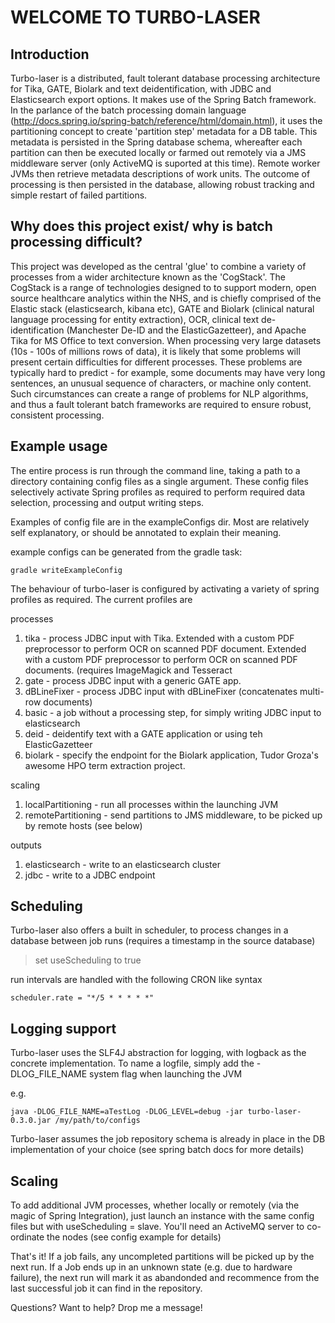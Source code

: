 # **WELCOME TO TURBO-LASER**


## Introduction

Turbo-laser is a distributed, fault tolerant database processing architecture for Tika, GATE, Biolark and text deidentification, with JDBC and Elasticsearch export options. It makes use of the Spring Batch framework. In the parlance of the batch processing domain language (http://docs.spring.io/spring-batch/reference/html/domain.html), it uses the partitioning concept to create 'partition step' metadata for a DB table. This metadata is persisted in the Spring database schema, whereafter each partition can then be executed locally or farmed out remotely via a JMS middleware server (only ActiveMQ is suported at this time). Remote worker JVMs then retrieve metadata descriptions of work units. The outcome of processing is then persisted in the database, allowing robust tracking and simple restart of failed partitions.

## Why does this project exist/ why is batch processing difficult?

This project was developed as the central 'glue' to combine a variety of processes from a wider architecture known as the 'CogStack'. The CogStack is a range of technologies designed to to support modern, open source healthcare analytics within the NHS, and is chiefly comprised of the Elastic stack (elasticsearch, kibana etc), GATE and Biolark (clinical natural language processing for entity extraction), OCR, clinical text de-identification (Manchester De-ID and the ElasticGazetteer), and Apache Tika for MS Office to text conversion. When processing very large datasets (10s - 100s of millions rows of data), it is likely that some problems will present certain difficulties for different processes. These problems are typically hard to predict - for example, some documents may have very long sentences, an unusual sequence of characters, or machine only content. Such circumstances can create a range of problems for NLP algorithms, and thus a fault tolerant batch frameworks are required to ensure robust, consistent processing.

## Example usage

The entire process is run through the command line, taking a path to a directory containing config files as a single argument. These config files selectively activate Spring profiles as required to perform required data selection, processing and output writing steps.

Examples of config file are in the exampleConfigs dir. Most are relatively self explanatory, or should be annotated to explain their meaning.


example configs can be generated from the gradle task:

```
gradle writeExampleConfig
```

The behaviour of turbo-laser is configured by activating a variety of spring profiles as required. The current profiles are



processes

 1. tika - process JDBC input with Tika. Extended with a custom PDF preprocessor to perform OCR on scanned PDF document. Extended with a custom PDF preprocessor to perform OCR on scanned PDF documents. (requires ImageMagick and Tesseract
 2. gate - process JDBC input with a generic GATE app.
 3. dBLineFixer - process JDBC input with dBLineFixer (concatenates multi-row documents)
 4. basic - a job without a processing step, for simply writing JDBC input to elasticsearch
 5. deid - deidentify text with a GATE application or using teh ElasticGazetteer
 6. biolark - specify the endpoint for the Biolark application, Tudor Groza's awesome HPO term extraction project.

scaling
 1. localPartitioning - run all processes within the launching JVM
 2. remotePartitioning - send partitions to JMS middleware, to be picked up by remote hosts (see below)

outputs
 1. elasticsearch - write to an elasticsearch cluster
 2. jdbc - write to a JDBC endpoint



## Scheduling
Turbo-laser also offers a built in scheduler, to process changes in a database between job runs (requires a timestamp in the source database)

> set useScheduling to true

run intervals are handled with the following CRON like syntax
```
scheduler.rate = "*/5 * * * * *"
```


## Logging support

Turbo-laser uses the SLF4J abstraction for logging, with logback as the concrete implementation. To name a logfile, simply add the -DLOG_FILE_NAME system flag when launching the JVM

e.g.


```
java -DLOG_FILE_NAME=aTestLog -DLOG_LEVEL=debug -jar turbo-laser-0.3.0.jar /my/path/to/configs
```


Turbo-laser assumes the job repository schema is already in place in the DB implementation of your choice (see spring batch docs for more details)


## Scaling

To add additional JVM processes, whether locally or remotely (via the magic of Spring Integration), just launch an instance with the same config files but with useScheduling = slave. You'll need an ActiveMQ server to co-ordinate the nodes (see config example for details)

That's it! If a job fails, any uncompleted partitions will be picked up by the next run. If a Job ends up in an unknown state (e.g. due to hardware failure), the next run will mark it as abandonded and recommence from the last successful job it can find in the repository.

Questions? Want to help? Drop me a message!
